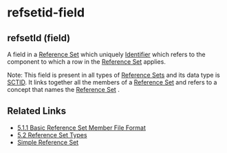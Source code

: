 # refsetid-field

## refsetId (field)

A field in a [Reference Set](https://confluence.ihtsdotools.org/display/DOCGLOSS/Reference+Set) which uniquely [Identifier](https://confluence.ihtsdotools.org/display/DOCGLOSS/Identifier) which refers to the component to which a row in the [Reference Set](https://confluence.ihtsdotools.org/display/DOCGLOSS/Reference+Set) applies.

Note: This field is present in all types of [Reference Sets](https://confluence.ihtsdotools.org/display/DOCGLOSS/Reference+Set) and its data type is [SCTID](https://confluence.ihtsdotools.org/display/DOCGLOSS/SCTID). It links together all the members of a [Reference Set](https://confluence.ihtsdotools.org/display/DOCGLOSS/Reference+Set) and refers to a concept that names the [Reference Set](https://confluence.ihtsdotools.org/display/DOCGLOSS/Reference+Set) .

## Related Links

* [5.1.1 Basic Reference Set Member File Format](../../../5.1.1-Basic-Reference-Set-Member-File-Format_28739345.html)
* [5.2 Reference Set Types](../../../5.2-Reference-Set-Types_28739366.html)
* [Simple Reference Set](https://confluence.ihtsdotools.org/display/WIPRELFMT/Simple+Reference+Set)
